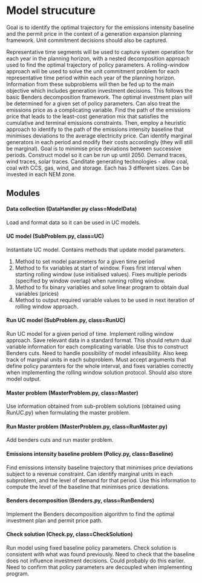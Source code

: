 # Model strucuture
Goal is to identify the optimal trajectory for the emissions intensity baseline and the permit price in the context of a generation expansion planning framework. Unit commitment decisions should also be captured. 

Representative time segments will be used to capture system operation for each year in the planning horizon, with a nested decomposition approach used to find the optimal trajectory of policy parameters. A rolling-window approach will be used to solve the unit commitment problem for each representative time period within each year of the planning horizon. Information from these subproblems will then be fed up to the main objective which includes generation investment decisions. This follows the basic Benders decomposition framework. The optimal investment plan will be determined for a given set of policy parameters. Can also treat the emissions price as a complicating variable. Find the path of the emissions price that leads to the least-cost generation mix that satisfies the cumulative and terminal emissions constraints. Then, employ a heuristic approach to identify to the path of the emissions intensity baseline that minimises deviations to the average electricity price. Can identify marginal generators in each period and modify their costs accordingly (they will still be marginal). Goal is to minimise price deviations between successive periods. Construct model so it can be run up until 2050. Demand traces, wind traces, solar traces. Canditate generating technologies - allow coal, coal with CCS, gas, wind, and storage. Each has 3 different sizes. Can be invested in each NEM zone. 

## Modules
#### Data collection (DataHandler.py class=ModelData)
Load and format data so it can be used in UC models.

#### UC model (SubProblem.py, class=UC)
Instantiate UC model. Contains methods that update model parameters.
1. Method to set model parameters for a given time period
2. Method to fix variables at start of window. Fixes first interval when starting rolling window (use initialised values). Fixes multiple periods (specified by window overlap) when running rolling window.
3. Method to fix binary variables and solve linear program to obtain dual variables (prices)
4. Method to output required variable values to be used in next iteration of rolling window approach.

#### Run UC model (SubProblem.py, class=RunUC)
Run UC model for a given period of time. Implement rolling window approach. Save relevant data in a standard format.
This should return dual variable information for each complicating variable. Use this to construct Benders cuts. Need to handle possibility of model infeasibility. Also keep track of marginal units in each subproblem. Must accept arguments that define policy paramters for the whole interval, and fixes variables correctly when implementing the rolling window solution protocol. Should also store model output.

#### Master problem (MasterProblem.py, class=Master)
Use information obtained from sub-problem solutions (obtained using RunUC.py) when formulating the master problem.

#### Run Master problem (MasterProblem.py, class=RunMaster.py)
Add benders cuts and run master problem.

#### Emissions intensity baseline problem (Policy.py, class=Baseline)
Find emissions intensity baseline trajectory that minimises price deviations subject to a revenue constraint. Can identify marginal units in each subproblem, and the level of demand for that period. Use this information to compute the level of the baseline that minimises price deviations.

#### Benders decomposition (Benders.py, class=RunBenders)
Implement the Benders decomposition algorithm to find the optimal investment plan and permit price path.

#### Check solution (Check.py, class=CheckSolution)
Run model using fixed baseline policy parameters. Check solution is consistent with what was found previously. Need to check that the baseline does not influence investment decisions. Could probably do this earlier. Need to confirm that policy parameters are decoupled when implementing program.

